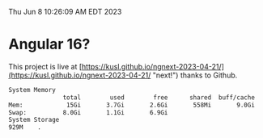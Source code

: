 Thu Jun  8 10:26:09 AM EDT 2023

# Angular 16?


This project is live at [https://kusl.github.io/ngnext-2023-04-21/](https://kusl.github.io/ngnext-2023-04-21/ "next!") thanks to Github.

```bash
System Memory
               total        used        free      shared  buff/cache   available
Mem:            15Gi       3.7Gi       2.6Gi       558Mi       9.0Gi        10Gi
Swap:          8.0Gi       1.1Gi       6.9Gi
System Storage
929M	.
